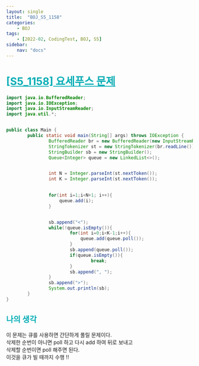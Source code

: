 ```yaml
---
layout: single
title:  "BOJ_S5_1158"
categories: 
    - BOJ
tags: 
    - [2022-02, CodingTest, BOJ, S5]
sidebar:
    nav: "docs"
---
```


# <b><a style="color:#00adb5" href="https://www.acmicpc.net/problem/1158" target=_blank>[S5_1158] 요세푸스 문제</a></b>

```java
import java.io.BufferedReader;
import java.io.IOException;
import java.io.InputStreamReader;
import java.util.*;


public class Main {
        public static void main(String[] args) throws IOException {
                BufferedReader br = new BufferedReader(new InputStreamReader(System.in));
                StringTokenizer st = new StringTokenizer(br.readLine());
                StringBuilder sb = new StringBuilder();
                Queue<Integer> queue = new LinkedList<>();


                int N = Integer.parseInt(st.nextToken());
                int K = Integer.parseInt(st.nextToken());

                
                for(int i=1;i<N+1; i++){
                	queue.add(i);
                }


                sb.append("<");
                while(!queue.isEmpty()){
                        for(int i=0;i<K-1;i++){
                        	queue.add(queue.poll());
                        }
                        sb.append(queue.poll());
                        if(queue.isEmpty()){
                                break;
                        }
                        sb.append(", ");
                }
                sb.append(">");
                System.out.println(sb);
        }
}
```


## <b><a style="color:#00adb5">나의 생각</a></b>
이 문제는 큐를 사용하면 간단하게 풀릴 문제이다.<br>
삭제한 순번이 아니면 poll 하고 다시 add 하여 뒤로 보내고<br>
삭제할 순번이면 poll 해주면 된다.<br>
이것을 큐가 빌 때까지 수행 !!